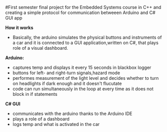 #First semester final project for the Embedded Systems course in C++ and creating a simple protocol for communication betweeen Arduino and C# GUI app 

**How it works**
  - Basically, the arduino simulates the physical buttons and instruments of a car and it is connected to a GUI application,written on C#, that plays role of a visual dashboard.

 **Arduino:** 
  - captures temp and displays it every 15 seconds in blackbox logger
  - buttons for left- and right-turn signals,hazard mode
  - performes measurement of the light level and decides whether to turn on headlights if dark enough and it doesn't flucutate
  - code can run simultaneously in the loop at every time as it does not block in if statements
  
  **C# GUI**
  - communicates with the arduino thanks to the Arduino IDE
  - plays a role of a dashboard
  - logs temp and what is activated in the car
  
  
  
  
